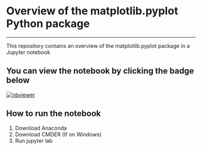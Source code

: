 # Overview of the matplotlib.pyplot Python package
***

This repository contains an overview of the matplotlib.pyplot package in a Jupyter notebook

## You can view the notebook by clicking the badge below

[![nbviewer](https://raw.githubusercontent.com/jupyter/design/master/logos/Badges/nbviewer_badge.svg)](https://nbviewer.jupyter.org/github/G00398275/FODA2021/blob/main/pyplot.ipynb)

## How to run the notebook

1. Download Anaconda
2. Download CMDER (If on Windows)
3. Run jupyter lab